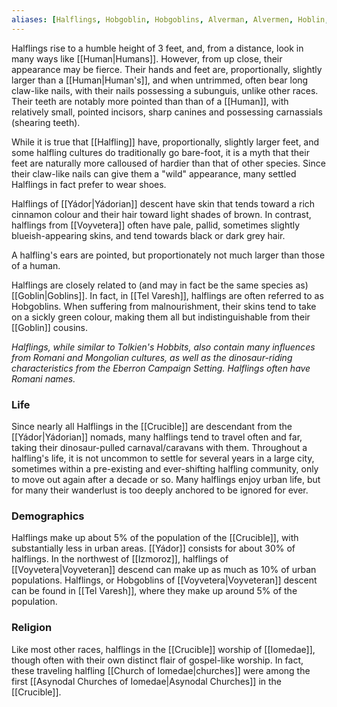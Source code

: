 ```yaml
---
aliases: [Halflings, Hobgoblin, Hobgoblins, Alverman, Alvermen, Hoblin, Hobling]
---
```

Halflings rise to a humble height of 3 feet, and, from a distance, look in many ways like [[Human|Humans]]. However, from up close, their appearance may be fierce. Their hands and feet are, proportionally, slightly larger than a [[Human|Human's]], and when untrimmed, often bear long claw-like nails, with their nails possessing a subunguis, unlike other races. Their teeth are notably more pointed than than of a [[Human]], with relatively small, pointed incisors, sharp canines and possessing carnassials (shearing teeth). 

While it is true that [[Halfling]] have, proportionally, slightly larger feet, and some halfling cultures do traditionally go bare-foot, it is a myth that their feet are naturally more calloused of hardier than that of other species. Since their claw-like nails can give them a "wild" appearance, many settled Halflings in fact prefer to wear shoes.

Halflings of [[Yádor|Yádorian]] descent have skin that tends toward a rich cinnamon colour and their hair toward light shades of brown. In contrast, halflings from [[Voyvetera]] often have pale, pallid, sometimes slightly blueish-appearing skins, and tend towards black or dark grey hair.

A halfling's ears are pointed, but proportionately not much larger than those of a human. 

Halflings are closely related to (and may in fact be the same species as) [[Goblin|Goblins]]. In fact, in [[Tel Varesh]], halflings are often referred to as Hobgoblins. When suffering from malnourishment, their skins tend to take on a sickly green colour, making them all but indistinguishable from their [[Goblin]] cousins.

*Halflings, while similar to Tolkien's Hobbits, also contain many influences from Romani and Mongolian cultures, as well as the dinosaur-riding characteristics from the Eberron Campaign Setting. Halflings often have Romani names.*

### Life
Since nearly all Halflings in the [[Crucible]] are descendant from the [[Yádor|Yádorian]] nomads, many halflings tend to travel often and far, taking their dinosaur-pulled carnaval/caravans with them. Throughout a halfling's life, it is not uncommon to settle for several years in a large city, sometimes within a pre-existing and ever-shifting halfling community, only to move out again after a decade or so. Many halflings enjoy urban life, but for many their wanderlust is too deeply anchored to be ignored for ever.

### Demographics
Halflings make up about 5% of the population of the [[Crucible]], with substantially less in urban areas. [[Yádor]] consists for about 30% of halflings. In the northwest of [[Izmoroz]], halflings of [[Voyvetera|Voyveteran]] descend can make up as much as 10% of urban populations. Halflings, or Hobgoblins of [[Voyvetera|Voyveteran]] descent can be found in [[Tel Varesh]], where they make up around 5% of the population.

### Religion
Like most other races, halflings in the [[Crucible]] worship of [[Iomedae]], though often with their own distinct flair of gospel-like worship. In fact, these traveling halfling [[Church of Iomedae|churches]] were among the first [[Asynodal Churches of Iomedae|Asynodal Churches]] in the [[Crucible]].